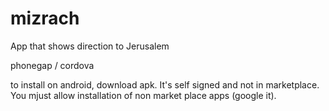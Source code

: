 # mizrach
App that shows direction to Jerusalem

phonegap / cordova

to install on android, download apk. It's self signed and not in marketplace. You mjust allow installation of non market place apps (google it).